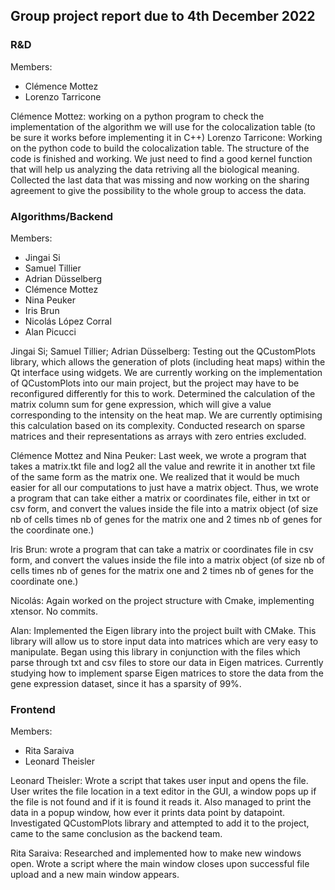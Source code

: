## Group project report due to 4th December 2022

### R&D
Members: 
- Clémence Mottez
- Lorenzo Tarricone 

Clémence Mottez: working on a python program to check the implementation of the algorithm we will use for the colocalization table (to be sure it works before implementing it in C++) 
Lorenzo Tarricone: Working on the python code to build the colocalization table. The structure of the code is finished and working. We just need to find a good kernel function that will help us analyzing the data retriving all the biological meaning. Collected the last data that was missing and now working on the sharing agreement to give the possibility to the whole group to access the data. 

### Algorithms/Backend 
Members:
- Jingai Si
- Samuel Tillier 
- Adrian Düsselberg
- Clémence Mottez
- Nina Peuker
- Iris Brun
- Nicolás López Corral
- Alan Picucci


Jingai Si; Samuel Tillier; Adrian Düsselberg: Testing out the QCustomPlots library, which allows the generation of plots (including heat maps) within the Qt interface using widgets. We are currently working on the implementation of QCustomPlots into our main project, but the project may have to be reconfigured differently for this to work. Determined the calculation of the matrix column sum for gene expression, which will give a value corresponding to the intensity on the heat map. We are currently optimising this calculation based on its complexity. Conducted research on sparse matrices and their representations as arrays with zero entries excluded.

Clémence Mottez and Nina Peuker: Last week, we wrote a program that takes a matrix.tkt file and log2 all the value and rewrite it in another txt file of the same form as the matrix one. We realized that it would be much easier for all our computations to just have a matrix object. Thus, we wrote a program that can take either a matrix or coordinates file, either in txt or csv form, and convert the values inside the file into a matrix object (of size nb of cells times nb of genes for the matrix one and 2 times nb of genes for the coordinate one.) 

Iris Brun: wrote a program that can take a matrix or coordinates file in csv form, and convert the values inside the file into a matrix object (of size nb of cells times nb of genes for the matrix one and 2 times nb of genes for the coordinate one.) 

Nicolás: Again worked on the project structure with Cmake, implementing xtensor. No commits.

Alan: Implemented the Eigen library into the project built with CMake. This library will allow us to store input data into matrices which are very easy to manipulate. Began using this library in conjunction with the files which parse through txt and csv files to store our data in Eigen matrices. Currently studying how to implement sparse Eigen matrices to store the data from the gene expression dataset, since it has a sparsity of 99%.  

### Frontend 
Members:
- Rita Saraiva
- Leonard Theisler

Leonard Theisler: Wrote a script that takes user input and opens the file. User writes the file location in a text editor in the GUI, a window pops up if the file is not found and if it is found it reads it. Also managed to print the data in a popup window, how ever it prints data point by datapoint. Investigated QCustomPlots library and attempted to add it to the project, came to the same conclusion as the backend team.

Rita Saraiva: Researched and implemented how to make new windows open. Wrote a script where the main window closes upon successful file upload and a new main window appears.
